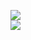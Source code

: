 [![](https://img.shields.io/badge/Made%20With-Github%20Spray-lightgrey.svg?style=for-the-badge&logo=github)](https://github.com/Annihil/github-spray#5331)  
[![](https://i.imgur.com/2DrTn0Z.gif)](https://github.com/Annihil/github-spray)